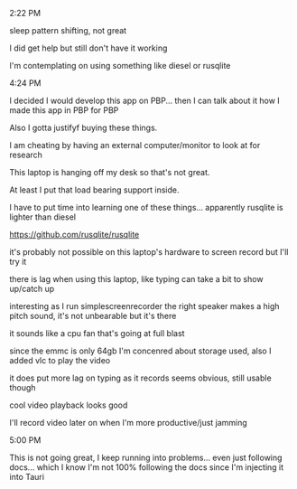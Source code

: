 2:22 PM

sleep pattern shifting, not great

I did get help but still don't have it working

I'm contemplating on using something like diesel or rusqlite

4:24 PM

I decided I would develop this app on PBP... then I can talk about it how I made this app in PBP for PBP

Also I gotta justifyf buying these things.

I am cheating by having an external computer/monitor to look at for research

This laptop is hanging off my desk so that's not great.

At least I put that load bearing support inside.

I have to put time into learning one of these things... apparently rusqlite is lighter than diesel

https://github.com/rusqlite/rusqlite

it's probably not possible on this laptop's hardware to screen record but I'll try it

there is lag when using this laptop, like typing can take a bit to show up/catch up

interesting as I run simplescreenrecorder the right speaker makes a high pitch sound, it's not unbearable but it's there

it sounds like a cpu fan that's going at full blast

since the emmc is only 64gb I'm concenred about storage used, also I added vlc to play the video

it does put more lag on typing as it records seems obvious, still usable though

cool video playback looks good

I'll record video later on when I'm more productive/just jamming

5:00 PM

This is not going great, I keep running into problems... even just following docs... which I know I'm not 100% following the docs since I'm injecting it into Tauri

